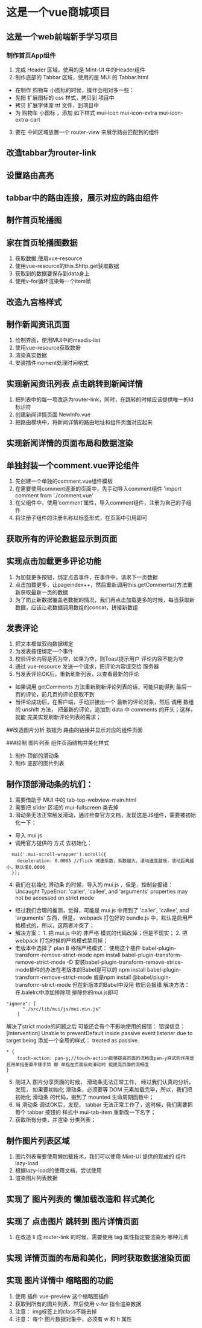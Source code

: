 # 这是一个vue商城项目
## 这是一个web前端新手学习项目
### 制作首页App组件
1. 完成 Header 区域，使用的是 Mint-UI 中的Header组件
2. 制作底部的 Tabbar 区域，使用的是 MUI 的 Tabbar.html
- 在制作 购物车 小图标的时候，操作会相对多一些：
- 先把 扩展图标的 css 样式，拷贝到 项目中
- 拷贝 扩展字体库 ttf 文件，到项目中
- 为 购物车 小图标 ，添加 如下样式 mui-icon mui-icon-extra mui-icon-extra-cart
3. 要在 中间区域放置一个 router-view 来展示路由匹配到的组件
## 改造tabbar为router-link
## 设置路由高亮
## tabbar中的路由连接，展示对应的路由组件

## 制作首页轮播图
## 家在首页轮播图数据
1. 获取数据,使用vue-resource
2. 使用vue-resource的this.$http.get获取数据
3. 获取到的数据要保存到data身上
4. 使用v-for循环渲染每一个item帧

## 改造九宫格样式

## 制作新闻资讯页面

1. 绘制界面，使用MUI中的meadis-list
2. 使用vue-resource获取数据
3. 渲染真实数据
4. 安装插件moment处理时间格式

## 实现新闻资讯列表 点击跳转到新闻详情
1. 把列表中的每一项改造为router-link，同时，在跳转的时候应该提供唯一的Id标识符
2. 创建新闻详情页面 NewInfo.vue
3. 把路由模块中，将新闻详情的路由地址和组件页面对应起来

## 实现新闻详情的页面布局和数据渲染

## 单独封装一个comment.vue评论组件
1. 先创建一个单独的comment.vue组件模板
2. 在需要使用comment逐渐的页面中，先手动导入comment组件
    'import comment from './comment.vue' 
3. 在父组件中，使用‘comment’属性，导入comment组件，注册为自己的子组件
4. 将注册子组件的注册名称以标签形式，在页面中引用即可

## 获取所有的评论数据显示到页面

## 实现点击加载更多评论功能
1. 为加载更多按钮，绑定点击事件，在事件中，请求下一页数据
2. 点击加载更多，让pageindex++，然后重新调用this.getComments()方法重新获取最新一页的数据
3. 为了防止新数据覆盖老数据的情况，我们再点击加载更多的时候，每当获取新数据，应该让老数据调用数组的concat，拼接新数组

## 发表评论
1. 把文本框做双向数据绑定
2. 为发表按钮绑定一个事件
3. 校验评论内容是否为空，如果为空，则Toast提示用户 评论内容不能为空
4. 通过 vue-resource 发送一个请求，把评论内容提交给 服务器
5. 当发表评论OK后，重新刷新列表，以查看最新的评论
-   如果调用 getComments 方法重新刷新评论列表的话，可能只能得到 最后一页的评论，前几页的评论获取不到
-   当评论成功后，在客户端，手动拼接出一个 最新的评论对象，然后 调用 数组的 unshift 方法， 把最新的评论，追加到  data 中 comments 的开头；这样，就能 完美实现刷新评论列表的需求；

##改造图片分析 按钮为 路由的链接并显示对应的组件页面

###绘制 图片列表 组件页面结构并美化样式

1. 制作 顶部的滑动条
2. 制作 底部的图片列表
## 制作顶部滑动条的坑们：

1. 需要借助于 MUI 中的 tab-top-webview-main.html 
2. 需要把 slider 区域的 mui-fullscreen 类去掉
3. 滑动条无法正常触发滑动，通过检查官方文档，发现这是JS组件，需要被初始化一下：

- 导入 mui.js 
- 调用官方提供的 方式 去初始化：

```
  mui('.mui-scroll-wrapper').scroll({
    deceleration: 0.0005 //flick 减速系数，系数越大，滚动速度越慢，滚动距离越小，默认值0.0006
  });
```
4. 我们在初始化 滑动条 的时候，导入的 mui.js ，但是，控制台报错： Uncaught TypeError: 'caller', 'callee', and 'arguments' properties may not be accessed on strict mode

- 经过我们合理的推测，觉得，可能是 mui.js 中用到了 'caller', 'callee', and 'arguments' 东西，但是， webpack 打包好的 bundle.js 中，默认是启用严格模式的，所以，这两者冲突了；
- 解决方案： 1. 把 mui.js 中的 非严格 模式的代码改掉；但是不现实； 2. 把 webpack 打包时候的严格模式禁用掉；
- 老版本中选择了 plan B  移除严格模式： 使用这个插件 babel-plugin-transform-remove-strict-mode
npm install babel-plugin-transform-remove-strict-mode -D
安装babel-plugin-transform-remove-strice-mode插件的办法在老版本的Babel是可以的
npm install babel-plugin-transform-remove-strict-mode
或是npm install @babel/plugin-transform-strict-mode
但在新版本的Babel中没用 依旧会报错
解决方法：
在.balelrc中添加排除项 排除你的mui.js即可
```
"ignore": [
      "./src/lib/mui/js/mui.min.js"
    ]
```
解决了strict mode的问题之后 可能还会有个不影响使用的报错：
错误信息：
[Intervention] Unable to preventDefault inside passive event listener due to target being 
添加一个全局的样式：
treated as passive.
```
* {
	touch-action: pan-y;//touch-action能够提高页面的流畅度pan-y样式的作用是启用单指垂直平移手势 即 单指在页面纵向滑动时 能提高页面的流畅度
}
```
5. 刚进入 图片分享页面的时候， 滑动条无法正常工作， 经过我们认真的分析，发现， 如果要初始化 滑动条，必须要等 DOM 元素加载完毕，所以，我们把 初始化 滑动条 的代码，搬到了 mounted 生命周期函数中；
6. 当 滑动条 调试OK后，发现， tabbar 无法正常工作了，这时候，我们需要把 每个 tabbar 按钮的 样式中  mui-tab-item 重新改一下名字；
7. 获取所有分类，并渲染 分类列表；
## 制作图片列表区域

1. 图片列表需要使用懒加载技术，我们可以使用 Mint-UI 提供的现成的 组件 lazy-load
2. 根据lazy-load的使用文档，尝试使用
3. 渲染图片列表数据

## 实现了 图片列表的 懒加载改造和 样式美化

## 实现了 点击图片 跳转到 图片详情页面

1. 在改造 li 成 router-link 的时候，需要使用 tag 属性指定要渲染为 哪种元素

## 实现 详情页面的布局和美化，同时获取数据渲染页面

## 实现 图片详情中 缩略图的功能

1. 使用 插件 vue-preview 这个缩略图插件
2. 获取到所有的图片列表，然后使用 v-for 指令渲染数据
3. 注意： img标签上的class不能去掉
4. 注意： 每个 图片数据对象中，必须有 w 和 h 属性



